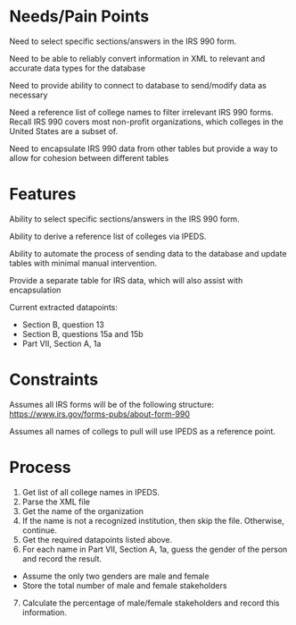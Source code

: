 
# Needs/Pain Points

Need to select specific sections/answers in the IRS 990 form.

Need to be able to reliably convert information in XML to relevant and accurate
data types for the database

Need to provide ability to connect to database to send/modify data as necessary

Need a reference list of college names to filter irrelevant IRS 990 forms. Recall
IRS 990 covers most non-profit organizations, which colleges in the United States
are a subset of.

Need to encapsulate IRS 990 data from other tables but provide a way to allow
for cohesion between different tables

# Features

Ability to select specific sections/answers in the IRS 990 form.

Ability to derive a reference list of colleges via IPEDS.

Ability to automate the process of sending data to the database and update
tables with minimal manual intervention.

Provide a separate table for IRS data, which will also assist with encapsulation

Current extracted datapoints:

- Section B, question 13
- Section B, questions 15a and 15b
- Part VII, Section A, 1a

# Constraints

Assumes all IRS forms will be of the following structure: <https://www.irs.gov/forms-pubs/about-form-990>

Assumes all names of collegs to pull will use IPEDS as a reference point.

# Process

1. Get list of all college names in IPEDS.
2. Parse the XML file
3. Get the name of the organization
4. If the name is not a recognized institution, then skip the file. Otherwise,
continue.
5. Get the required datapoints listed above.
6. For each name in Part VII, Section A, 1a, guess the gender of the person and
record the result.

- Assume the only two genders are male and female
- Store the total number of male and female stakeholders

7. Calculate the percentage of male/female stakeholders and record this
information.
